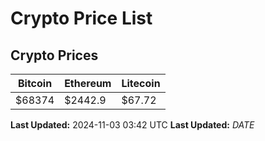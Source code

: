 # Crypto Price List

## Crypto Prices
| Bitcoin | Ethereum | Litecoin |
| ------- | -------- | -------- |
| $68374 | $2442.9 | $67.72 |
**Last Updated:** 2024-11-03 03:42 UTC
**Last Updated:** $DATE$
